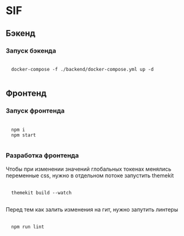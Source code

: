# SIF
## Бэкенд
### Запуск бэкенда
<pre>
    <code>
  docker-compose -f ./backend/docker-compose.yml up -d
    </code>
</pre>


## Фронтенд
### Запуск фронтенда
<pre>
    <code>
  npm i
  npm start
    </code>
</pre>

### Разработка фронтенда
Чтобы при изменении значений глобальных токенах менялись переменные css, нужно в отдельном потоке запустить themekit
<pre>
    <code>
  themekit build --watch
    </code>
</pre>

Перед тем как залить изменения на гит, нужно запутить линтеры
<pre>
    <code>
  npm run lint
    </code>
</pre>
